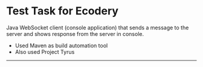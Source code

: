Test Task for Ecodery
===========

Java WebSocket client (console application) that sends a message to the server and shows response from the server in console.
- Used Maven as build automation tool
- Also used Project Tyrus 

-----------------------------------------------------------------
